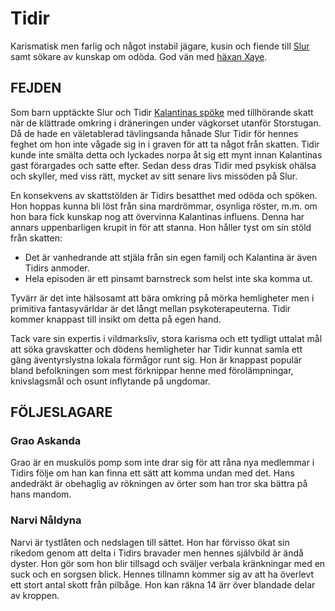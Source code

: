 # Tidir

Karismatisk men farlig och något instabil jägare, kusin och fiende till [Slur](slur.html) samt sökare av kunskap om odöda. God vän med [häxan Xaye](xaye_askmara.html).

## FEJDEN

Som barn upptäckte Slur och Tidir [Kalantinas spöke](kalantina.html) med tillhörande skatt när de klättrade omkring i dräneringen under vägkorset utanför Storstugan. Då de hade en väletablerad tävlingsanda hånade Slur Tidir för hennes feghet om hon inte vågade sig in i graven för att ta något från skatten. Tidir kunde inte smälta detta och lyckades norpa åt sig ett mynt innan Kalantinas gast förargades och satte efter. Sedan dess dras Tidir med psykisk ohälsa och skyller, med viss rätt, mycket av sitt senare livs missöden på Slur.

En konsekvens av skattstölden är Tidirs besatthet med odöda och spöken. Hon hoppas kunna bli löst från sina mardrömmar, osynliga röster, m.m. om hon bara fick kunskap nog att övervinna Kalantinas influens. Denna har annars uppenbarligen krupit in för att stanna. Hon håller tyst om sin stöld från skatten:

* Det är vanhedrande att stjäla från sin egen familj och Kalantina är även Tidirs anmoder.
* Hela episoden är ett pinsamt barnstreck som helst inte ska komma ut.

Tyvärr är det inte hälsosamt att bära omkring på mörka hemligheter men i primitiva fantasyvärldar är det långt mellan psykoterapeuterna. Tidir kommer knappast till insikt om detta på egen hand.

Tack vare sin expertis i vildmarksliv, stora karisma och ett tydligt uttalat mål att söka gravskatter och dödens hemligheter har Tidir kunnat samla ett gäng äventyrslystna lokala förmågor runt sig. Hon är knappast populär bland befolkningen som mest förknippar henne med förolämpningar, knivslagsmål och osunt inflytande på ungdomar.

## FÖLJESLAGARE

### Grao Askanda

Grao är en muskulös pomp som inte drar sig för att råna nya medlemmar i Tidirs följe om han kan finna ett sätt att komma undan med det. Hans andedräkt är obehaglig av rökningen av örter som han tror ska bättra på hans mandom.

### Narvi Nåldyna

Narvi är tystlåten och nedslagen till sättet. Hon har förvisso ökat sin rikedom genom att delta i Tidirs bravader men hennes självbild är ändå dyster. Hon gör som hon blir tillsagd och sväljer verbala kränkningar med en suck och en sorgsen blick. Hennes tillnamn kommer sig av att ha överlevt ett stort antal skott från pilbåge. Hon kan räkna 14 ärr över blandade delar av kroppen.
